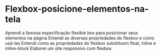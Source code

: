 # Flexbox-posicione-elementos-na-tela
Aprendi a famosa especificação flexible box para posicionar seus elementos na página Entendi as diversas propriedades do flexbox e como usá-las Entendi como as propriedades do flexbox substituem float, inline e inline-block Elaborei um site responsivo com flexbox
